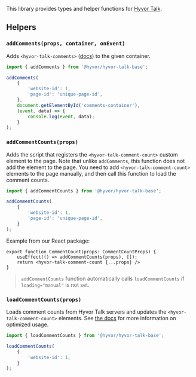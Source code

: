 This library provides types and helper functions for [Hyvor Talk](https://talk.hyvor.com).

## Helpers

### `addComments(props, container, onEvent)`

Adds `<hyvor-talk-comments>` ([docs](https://talk.hyvor.com/docs/install)) to the given container.

```ts
import { addComments } from '@hyvor/hyvor-talk-base';

addComments(
    {
        'website-id': 1,
        'page-id': 'unique-page-id',
    }, 
    document.getElementById('comments-container'), 
    (event, data) => {
        console.log(event, data);
    }
);
```

### `addCommentCounts(props)`

Adds the script that registers the `<hyvor-talk-comment-count>` custom element to the page. Note that unlike `addComments`, this function does not add the element to the page. You need to add `<hyvor-talk-comment-count>` elements to the page manually, and then call this function to load the comment counts.

```ts
import { addCommentCounts } from '@hyvor/hyvor-talk-base';

addCommentCounts(
    {
        'website-id': 1,
        'page-id': 'unique-page-id',
    }
);
```

Example from our React package:

```tsx
export function CommentCount(props: CommentCountProps) {
    useEffect(() => addCommentCounts(props), []);
    return <hyvor-talk-comment-count {...props} />
}
```

> `addCommentCounts` function automatically calls `loadCommentCounts` if `loading="manual"` is not set.

### `loadCommentCounts(props)`

Loads comment counts from Hyvor Talk servers and updates the `<hyvor-talk-comment-count>` elements. See [the docs](https://talk.hyvor.com/docs/comment-counts) for more information on optimized usage.


```ts
import { loadCommentCounts } from '@hyvor/hyvor-talk-base';

loadCommentCounts(
    {
        'website-id': 1,
    }
);
```
